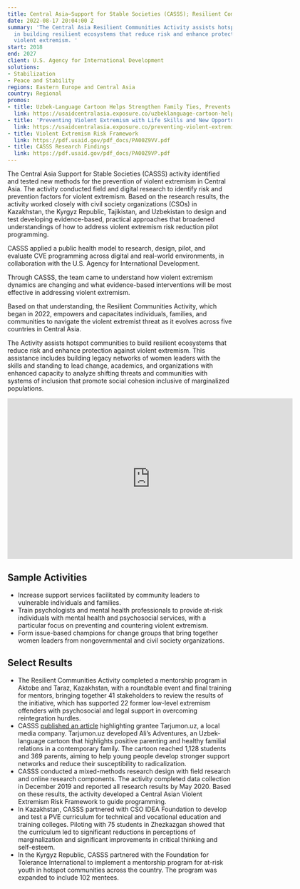 ```yaml
---
title: Central Asia—Support for Stable Societies (CASSS); Resilient Communities Activity
date: 2022-08-17 20:04:00 Z
summary: 'The Central Asia Resilient Communities Activity assists hotspot communities
  in building resilient ecosystems that reduce risk and enhance protection against
  violent extremism. '
start: 2018
end: 2027
client: U.S. Agency for International Development
solutions:
- Stabilization
- Peace and Stability
regions: Eastern Europe and Central Asia
country: Regional
promos:
- title: Uzbek-Language Cartoon Helps Strengthen Family Ties, Prevents Violent Extremism
  link: https://usaidcentralasia.exposure.co/uzbeklanguage-cartoon-helps-strengthen-family-ties-prevents-violent-extremism
- title: 'Preventing Violent Extremism with Life Skills and New Opportunities '
  link: https://usaidcentralasia.exposure.co/preventing-violent-extremism-with-life-skills-and-new-opportunities
- title: Violent Extremism Risk Framework
  link: https://pdf.usaid.gov/pdf_docs/PA00Z9VV.pdf
- title: CASSS Research Findings
  link: https://pdf.usaid.gov/pdf_docs/PA00Z9VP.pdf
---
```


The Central Asia Support for Stable Societies (CASSS) activity identified and tested new methods for the prevention of violent extremism in Central Asia. The activity conducted field and digital research to identify risk and prevention factors for violent extremism. Based on the research results, the activity worked closely with civil society organizations (CSOs) in Kazakhstan, the Kyrgyz Republic, Tajikistan, and Uzbekistan to design and test developing evidence-based, practical approaches that broadened understandings of how to address violent extremism risk reduction pilot programming. 

CASSS applied a public health model to research, design, pilot, and evaluate CVE programming across digital and real-world environments, in collaboration with the U.S. Agency for International Development.

Through CASSS, the team came to understand how violent extremism dynamics are changing and what evidence-based interventions will be most effective in addressing violent extremism. 

Based on that understanding, the Resilient Communities Activity, which began in 2022, empowers and capacitates individuals, families, and communities to navigate the violent extremist threat as it evolves across five countries in Central Asia. 
 
The Activity assists hotspot communities to build resilient ecosystems that reduce risk and enhance protection against violent extremism. This assistance includes building legacy networks of women leaders with the skills and standing to lead change, academics, and organizations with enhanced capacity to analyze shifting threats and communities with systems of inclusion that promote social cohesion inclusive of marginalized populations. 
 
<iframe src="https://player.vimeo.com/video/755682248?h=cce4823054" width="640" height="360" frameborder="0" allow="autoplay; fullscreen; picture-in-picture" allowfullscreen></iframe>

## Sample Activities

* Increase support services facilitated by community leaders to vulnerable individuals and families.
*  Train psychologists and mental health professionals to provide at-risk individuals with mental health and psychosocial services, with a particular focus on preventing and countering violent extremism.
* Form issue-based champions for change groups that bring together women leaders from nongovernmental and civil society organizations.

## Select Results


* The Resilient Communities Activity completed a mentorship program in Aktobe and Taraz, Kazakhstan, with a roundtable event and final training for mentors, bringing together 41 stakeholders to review the results of the initiative, which has supported 22 former low-level extremism offenders with psychosocial and legal support in overcoming reintegration hurdles.
* CASSS [published an article](https://usaidcentralasia.exposure.co/uzbeklanguage-cartoon-helps-strengthen-family-ties-prevents-violent-extremism) highlighting grantee Tarjumon.uz, a local media company. Tarjumon.uz developed Ali’s Adventures, an Uzbek-language cartoon that highlights positive parenting and healthy familial relations in a contemporary family. The cartoon reached 1,128 students and 369 parents, aiming to help young people develop stronger support networks and reduce their susceptibility to radicalization. 
* CASSS conducted a mixed-methods research design with field research and online research components. The activity completed data collection in December 2019 and reported all research results by May 2020. Based on these results, the activity developed a Central Asian Violent Extremism Risk Framework to guide programming. 
* In Kazakhstan, CASSS partnered with CSO IDEA Foundation to develop and test a PVE curriculum for technical and vocational education and training colleges. Piloting with 75 students in Zhezkazgan showed that the curriculum led to significant reductions in perceptions of marginalization and significant improvements in critical thinking and self-esteem. 
* In the Kyrgyz Republic, CASSS partnered with the Foundation for Tolerance International to implement a mentorship program for at-risk youth in hotspot communities across the country. The program was expanded to include 102 mentees.